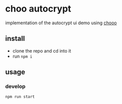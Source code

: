# choo autocrypt

implementation of the autocrypt ui demo using [chooo][1]

## install

- clone the repo and cd into it
- run ```npm i```

## usage
### develop
```npm run start```

[1]: https://github.com/yoshuawuyts/choo

